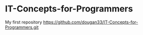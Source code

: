 # IT-Concepts-for-Programmers
My first repository 
https://github.com/dougan33/IT-Concepts-for-Programmers.git
